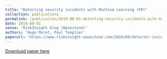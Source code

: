 ```yaml
---
title: "Detecting security incidents with Machine Learning (FR)"
collection: publications
permalink: /publication/2019-08-01-detecting-security-incidents-with-machine-learning-(fr)
date: 2019-08-01
venue: 'RiskInsight blog (Wavestone)'
authors: 'Hugo Moret, Paul Templier'
paperurl: 'https://www.riskinsight-wavestone.com/2019/08/detecter-incidents-machine-learning/'
---
```

[Download paper here](https://www.riskinsight-wavestone.com/2019/08/detecter-incidents-machine-learning/)
